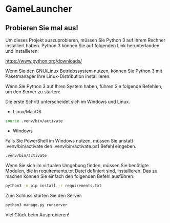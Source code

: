 # GameLauncher

## Probieren Sie mal aus!

Um dieses Projekt auszuprobieren, müssen Sie Python 3 auf Ihrem Rechner
installiert haben. Python 3 können Sie auf folgenden Link herunterlanden
und installieren:

https://www.python.org/downloads/

Wenn Sie den GNU/Linux Betriebssystem nutzen, können Sie Python 3 mit
Paketmanager Ihre Linux-Distribution installlieren.

Wenn Sie Python 3 auf Ihren System haben, führen Sie folgende Befehlen,
um den Server zu starten:

Die erste Schritt unterscheidet sich im Windows und Linux.

* Linux/MacOS

```bash
source .venv/bin/activate
```

* Windows

Falls Sie PowerShell im Windows nutzen, müssen Sie anstatt .venv/bin/activate
den .venv/bin/activate.ps1 Befehl eingeben.

```bash
.venv/bin/activate
```

Wenn Sie sich im virtualen Umgebung finden, müssen Sie benötigte Modulen,
die in requirements.txt Datei definiert sind, installieren. Das zu machen
können Sie einfach den folgenden Befehl ausführen:

```bash
python3 -m pip install -r requirements.txt
```

Zum Schluss starten Sie den Server:

```bash
python3 manage.py runserver
```

Viel Glück beim Ausprobieren!
